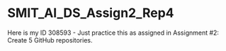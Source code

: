 # SMIT_AI_DS_Assign2_Rep4
Here is my ID 308593 - Just practice this as assigned in Assignment #2: Create 5 GitHub repositories.
